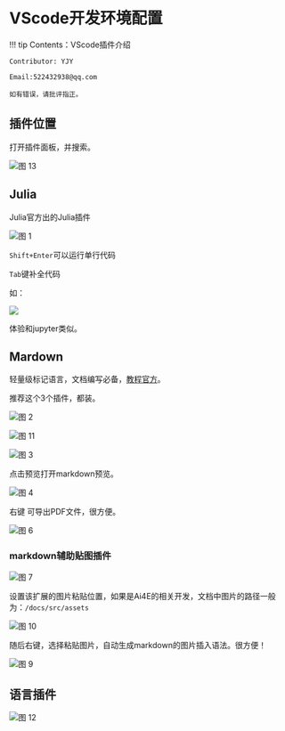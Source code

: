 # VScode开发环境配置

!!! tip
    Contents：VScode插件介绍

    Contributor: YJY

    Email:522432938@qq.com

    如有错误，请批评指正。

## 插件位置

打开插件面板，并搜索。

![图 13](../assets/vscodePlugin-15-45-34.png)  

## Julia

Julia官方出的Julia插件

![图 1](../assets/vscodePlugin-15-23.png) 

`Shift+Enter`可以运行单行代码

`Tab`键补全代码

如：

![](../assets/vscodeplugin.gif)

体验和jupyter类似。

## Mardown

轻量级标记语言，文档编写必备，[教程官方](https://markdown.com.cn/)。

推荐这个3个插件，都装。

![图 2](../assets/vscodePlugin-15-32.png)  

![图 11](../assets/vscodePlugin-15-42-47.png)  

![图 3](../assets/vscodePlugin-15-33.png)  

点击预览打开markdown预览。

![图 4](../assets/vscodePlugin-15-35.png)  

右键 可导出PDF文件，很方便。

![图 6](../assets/vscodePlugin-15-36.png)  

### markdown辅助贴图插件

![图 7](../assets/vscodePlugin-15-38.png)  

设置该扩展的图片粘贴位置，如果是Ai4E的相关开发，文档中图片的路径一般为：`/docs/src/assets`

![图 10](../assets/vscodePlugin-15-39-55.png)  

随后右键，选择粘贴图片，自动生成markdown的图片插入语法。很方便！

![图 9](../assets/vscodePlugin-15-39-21.png)  

## 语言插件

![图 12](../assets/vscodePlugin-15-44-28.png)  

